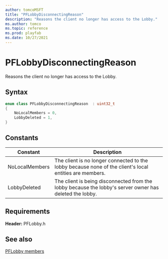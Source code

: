 ```yaml
---
author: tomcoMSFT
title: "PFLobbyDisconnectingReason"
description: "Reasons the client no longer has access to the Lobby."
ms.author: tomco
ms.topic: reference
ms.prod: playfab
ms.date: 10/27/2021
---
```


# PFLobbyDisconnectingReason  

Reasons the client no longer has access to the Lobby.    

## Syntax  
  
```cpp
enum class PFLobbyDisconnectingReason  : uint32_t  
{  
    NoLocalMembers = 0,  
    LobbyDeleted = 1,  
}  
```  
  
## Constants  
  
| Constant | Description |
| --- | --- |
| NoLocalMembers | The client is no longer connected to the lobby because none of the client's local entities are members. |  
| LobbyDeleted | The client is being disconnected from the lobby because the lobby's server owner has deleted the lobby. |  
  
  
## Requirements  
  
**Header:** PFLobby.h
  
## See also  
[PFLobby members](../pflobby_members.md)  

  
  
